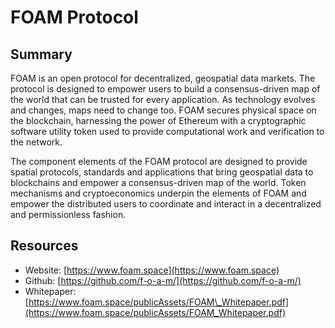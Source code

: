 # FOAM Protocol

## Summary

FOAM is an open protocol for decentralized, geospatial data markets. The protocol is designed to empower users to build a consensus-driven map of the world that can be trusted for every application. As technology evolves and changes, maps need to change too. FOAM secures physical space on the blockchain, harnessing the power of Ethereum with a cryptographic software utility token used to provide computational work and verification to the network.

The component elements of the FOAM protocol are designed to provide spatial protocols, standards and applications that bring geospatial data to blockchains and empower a consensus-driven map of the world. Token mechanisms and cryptoeconomics underpin the elements of FOAM and empower the distributed users to coordinate and interact in a decentralized and permissionless fashion.

## Resources

* Website: [https://www.foam.space](https://www.foam.space)
* Github: [https://github.com/f-o-a-m/](https://github.com/f-o-a-m/)
* Whitepaper: [https://www.foam.space/publicAssets/FOAM\_Whitepaper.pdf](https://www.foam.space/publicAssets/FOAM_Whitepaper.pdf)

